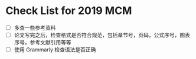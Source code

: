 # Check List for 2019 MCM

- [ ] 多查一些参考资料
- [ ] 论文写完之后，检查格式是否符合规范，包括章节号，页码，公式序号，图表序号，参考文献引用等等
- [ ] 使用 Grammarly 检查语法是否正确